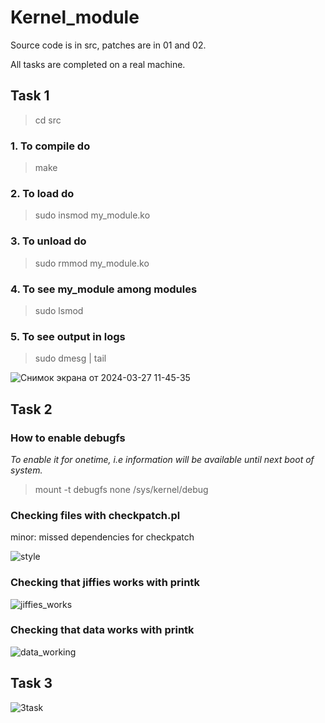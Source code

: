 # Kernel_module

Source code is in src, patches are in 01 and 02.

All tasks are completed on a real machine.

## Task 1

> cd src

### 1. To compile do
> make

### 2. To load do
> sudo insmod my_module.ko

### 3. To unload do
> sudo rmmod my_module.ko

### 4. To see my_module among modules
> sudo lsmod

### 5. To see output in logs
> sudo dmesg | tail

![Снимок экрана от 2024-03-27 11-45-35](https://github.com/asudie/Kernel_module/assets/80539245/3e97470a-3262-468d-9fef-50224a9a2af7)

## Task 2

### How to enable debugfs

*To enable it for onetime, i.e information will be available until next boot of system.*

> mount -t debugfs none /sys/kernel/debug

### Checking files with checkpatch.pl

minor: missed dependencies for checkpatch

![style](https://github.com/asudie/Kernel_module/assets/80539245/4489d521-e6eb-4626-a375-2a25136eb4ad)

### Checking that jiffies works with printk

![jiffies_works](https://github.com/asudie/Kernel_module/assets/80539245/f9334684-ac60-4ad4-aeac-c1fb1581691f)

### Checking that data works with printk

![data_working](https://github.com/asudie/Kernel_module/assets/80539245/eadd081c-c9de-4020-88e1-6b2c59c79df3)

## Task 3
![3task](https://github.com/asudie/Kernel_module/assets/80539245/6833c2f2-ddfc-4a4a-9e61-22f08ef0a8de)









